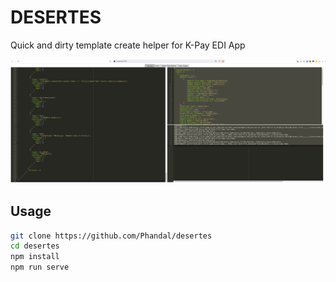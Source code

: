 # DESERTES

Quick and dirty template create helper for K-Pay EDI App

![Screenshot](./res/desertes.png)

## Usage
```bash
git clone https://github.com/Phandal/desertes
cd desertes
npm install
npm run serve
```
